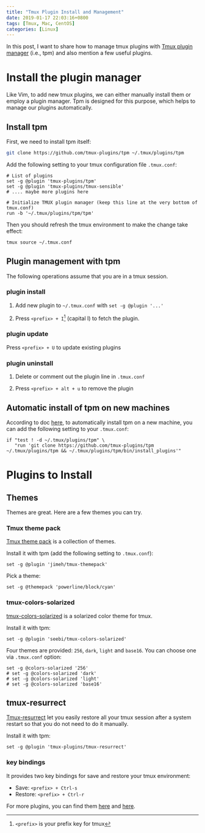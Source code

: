 ```yaml
---
title: "Tmux Plugin Install and Management"
date: 2019-01-17 22:03:16+0800
tags: [Tmux, Mac, CentOS]
categories: [Linux]
---
```


In this post, I want to share how to manage tmux plugins with [Tmux plugin
manager]((https://github.com/tmux-plugins/tpm)) (i.e., tpm) and also mention a few useful plugins.

<!--more-->

# Install the plugin manager

Like Vim, to add new tmux plugins, we can either manually install them or
employ a plugin manager. Tpm is designed for this purpose, which helps to
manage our plugins automatically.

## Install tpm ##

First, we need to install tpm itself:

```bash
git clone https://github.com/tmux-plugins/tpm ~/.tmux/plugins/tpm
```

Add the following setting to your tmux configuration file `.tmux.conf`:

```tmux
# List of plugins
set -g @plugin 'tmux-plugins/tpm'
set -g @plugin 'tmux-plugins/tmux-sensible'
# .... maybe more plugins here

# Initialize TMUX plugin manager (keep this line at the very bottom of tmux.conf)
run -b '~/.tmux/plugins/tpm/tpm'
```

Then you should refresh the tmux environment to make the change take effect:

```bash
tmux source ~/.tmux.conf
```

## Plugin management with tpm ##

The following operations assume that you are in a tmux session.

### plugin install ###

1. Add new plugin to `~/.tmux.conf` with `set -g @plugin '...'`

2. Press `<prefix> + I`[^1] (capital I) to fetch the plugin.

### plugin update ###

Press `<prefix> + U` to update existing plugins

### plugin uninstall ###

1. Delete or comment out the plugin line in `.tmux.conf`

2. Press `<prefix> + alt + u` to remove the plugin

## Automatic install of tpm on new machines

According to doc [here](https://github.com/tmux-plugins/tpm/blob/master/docs/automatic_tpm_installation.md),
to automatically install tpm on a new machine, you can add the following
setting to your `.tmux.conf`:

```tmux
if "test ! -d ~/.tmux/plugins/tpm" \
   "run 'git clone https://github.com/tmux-plugins/tpm ~/.tmux/plugins/tpm && ~/.tmux/plugins/tpm/bin/install_plugins'"
```

# Plugins to Install

## Themes

Themes are great. Here are a few themes you can try.

### Tmux theme pack

[Tmux theme pack](https://github.com/jimeh/tmux-themepack) is a collection of themes.

Install it with tpm (add the following setting to `.tmux.conf`):

```tmux
set -g @plugin 'jimeh/tmux-themepack'
```

Pick a theme:

```tmux
set -g @themepack 'powerline/block/cyan'
```

### tmux-colors-solarized

[tmux-colors-solarized](https://github.com/seebi/tmux-colors-solarized) is a solarized color theme for tmux.

Install it with tpm:

```
set -g @plugin 'seebi/tmux-colors-solarized'
```

Four themes are provided: `256`, `dark`, `light` and `base16`. You can choose
one via `.tmux.conf` option:

```tmux
set -g @colors-solarized '256'
# set -g @colors-solarized 'dark'
# set -g @colors-solarized 'light'
# set -g @colors-solarized 'base16'
```

## tmux-resurrect

[Tmux-resurrect](https://github.com/tmux-plugins/tmux-resurrect) let you easily
restore all your tmux session after a system restart so that you do not need to
do it manually.

Install it with tpm:

```tmux
set -g @plugin 'tmux-plugins/tmux-resurrect'
```

### key bindings

It provides two key bindings for save and restore your tmux environment:

+ Save: `<prefix> + Ctrl-s`
+ Restore: `<prefix> + Ctrl-r`

For more plugins, you can find them [here](https://github.com/rothgar/awesome-tmux) and [here](https://github.com/tmux-plugins).

[^1]: `<prefix>` is your prefix key for tmux
